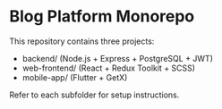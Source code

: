 # Blog Platform Monorepo

This repository contains three projects:

- backend/ (Node.js + Express + PostgreSQL + JWT)
- web-frontend/ (React + Redux Toolkit + SCSS)
- mobile-app/ (Flutter + GetX)

Refer to each subfolder for setup instructions.


